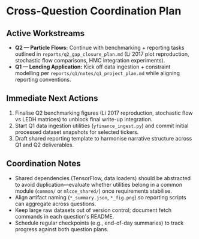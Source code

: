 # Cross-Question Coordination Plan

## Active Workstreams
- **Q2 — Particle Flows:** Continue with benchmarking + reporting tasks outlined in `reports/q2_gap_closure_plan.md` (Li 2017 plot reproduction, stochastic flow comparisons, HMC integration experiments).
- **Q1 — Lending Application:** Kick off data ingestion + constraint modelling per `reports/q1/notes/q1_project_plan.md` while aligning reporting conventions.

## Immediate Next Actions
1. Finalise Q2 benchmarking figures (Li 2017 reproduction, stochastic flow vs LEDH matrices) to unblock final write-up integration.
2. Start Q1 data ingestion utilities (`yfinance_ingest.py`) and commit initial processed dataset snapshots for selected tickers.
3. Draft shared reporting template to harmonise narrative structure across Q1 and Q2 deliverables.

## Coordination Notes
- Shared dependencies (TensorFlow, data loaders) should be abstracted to avoid duplication—evaluate whether utilities belong in a common module (`common/` or `mlcoe_shared/`) once requirements stabilise.
- Align artifact naming (`*_summary.json`, `*_fig.png`) so reporting scripts can aggregate across questions.
- Keep large raw datasets out of version control; document fetch commands in each question's README.
- Schedule regular checkpoints (e.g., end-of-day summaries) to track progress against both question plans.
